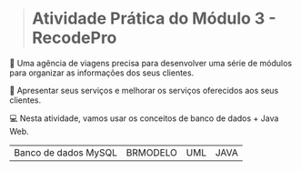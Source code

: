 > # Atividade Prática do Módulo 3 - RecodePro

🛫  Uma agência de viagens precisa para desenvolver uma série de módulos para organizar as informações dos seus clientes.

🛅  Apresentar seus serviços e melhorar os serviços oferecidos aos seus clientes. 

💻  Nesta atividade, vamos usar os conceitos de banco de dados + Java Web.
      
<table>
  <tr>
    <td>Banco de dados MySQL</td>
    <td>BRMODELO</td> 
    <td>UML</td>
    <td>JAVA</td>
  </tr>
</table>
